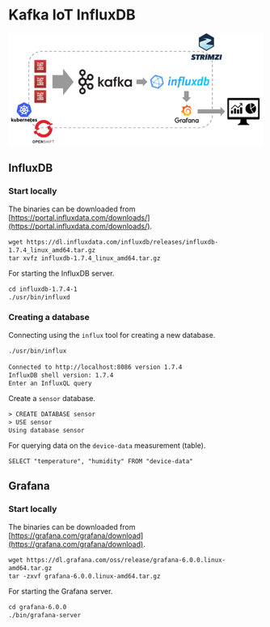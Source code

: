 # Kafka IoT InfluxDB

![Overview](images/overview.png "Overview")

## InfluxDB

### Start locally

The binaries can be downloaded from [https://portal.influxdata.com/downloads/](https://portal.influxdata.com/downloads/).

```
wget https://dl.influxdata.com/influxdb/releases/influxdb-1.7.4_linux_amd64.tar.gz
tar xvfz influxdb-1.7.4_linux_amd64.tar.gz
```

For starting the InfluxDB server.

```
cd influxdb-1.7.4-1
./usr/bin/influxd
```

### Creating a database

Connecting using the `influx` tool for creating a new database.

```
./usr/bin/influx

Connected to http://localhost:8086 version 1.7.4
InfluxDB shell version: 1.7.4
Enter an InfluxQL query
```

Create a `sensor` database.

```
> CREATE DATABASE sensor
> USE sensor
Using database sensor
```

For querying data on the `device-data` measurement (table).

```
SELECT "temperature", "humidity" FROM "device-data"
```

## Grafana

### Start locally

The binaries can be downloaded from [https://grafana.com/grafana/download](https://grafana.com/grafana/download).

```
wget https://dl.grafana.com/oss/release/grafana-6.0.0.linux-amd64.tar.gz
tar -zxvf grafana-6.0.0.linux-amd64.tar.gz
```

For starting the Grafana server.

```
cd grafana-6.0.0
./bin/grafana-server
```